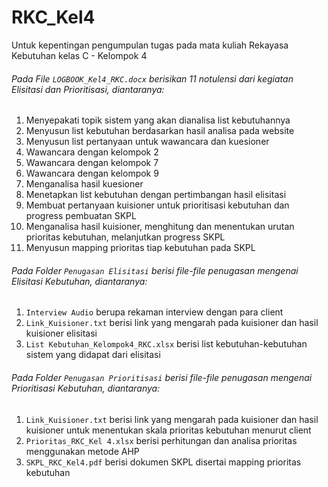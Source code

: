 # RKC_Kel4

Untuk kepentingan pengumpulan tugas pada mata kuliah Rekayasa Kebutuhan kelas C - Kelompok 4

###### Pada File `LOGBOOK_Kel4_RKC.docx` berisikan 11 notulensi dari kegiatan Elisitasi dan Prioritisasi, diantaranya:
1. Menyepakati topik sistem yang akan dianalisa list kebutuhannya
2. Menyusun list kebutuhan berdasarkan hasil analisa pada website
3. Menyusun list pertanyaan untuk wawancara dan kuesioner
4. Wawancara dengan kelompok 2
5. Wawancara dengan kelompok 7
6. Wawancara dengan kelompok 9
7. Menganalisa hasil kuesioner
8. Menetapkan list kebutuhan dengan pertimbangan hasil elisitasi
9. Membuat pertanyaan kuisioner untuk prioritisasi kebutuhan dan progress pembuatan SKPL
10. Menganalisa hasil kuisioner, menghitung dan menentukan urutan prioritas kebutuhan, melanjutkan progress SKPL
11. Menyusun mapping prioritas tiap kebutuhan pada SKPL


###### Pada Folder `Penugasan Elisitasi` berisi file-file penugasan mengenai Elisitasi Kebutuhan, diantaranya:
1. `Interview Audio` berupa rekaman interview dengan para client
2. `Link_Kuisioner.txt` berisi link yang mengarah pada kuisioner dan hasil kuisioner elisitasi
3. `List Kebutuhan_Kelompok4_RKC.xlsx` berisi list kebutuhan-kebutuhan sistem yang didapat dari elisitasi


###### Pada Folder `Penugasan Prioritisasi` berisi file-file penugasan mengenai Prioritisasi Kebutuhan, diantaranya:
1. `Link_Kuisioner.txt` berisi link yang mengarah pada kuisioner dan hasil kuisioner untuk menentukan skala prioritas kebutuhan menurut client
2. `Prioritas_RKC_Kel 4.xlsx` berisi perhitungan dan analisa prioritas menggunakan metode AHP
3. `SKPL_RKC_Kel4.pdf` berisi dokumen SKPL disertai mapping prioritas kebutuhan
